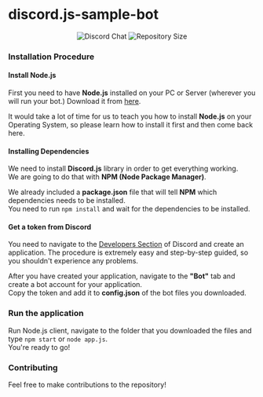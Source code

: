 # discord.js-sample-bot
<div align="center">
  <p>
<img src="https://img.shields.io/discord/478157155279699971.svg?color=7289DA&label=Discord%20Chat&logo=Discord&logoColor=7289DA&style=plastic" alt="Discord Chat">
<img src="https://img.shields.io/github/repo-size/NeotiDev/discord.js-sample-bot.svg?color=7289DA&label=Repository%20Size&logo=GitHub&style=plastic" alt="Repository Size">
  </p>
</div>

### Installation Procedure
#### Install Node.js
First you need to have **Node.js** installed on your PC or Server (wherever you will run your bot.) Download it from [here](https://nodejs.org/en/).  

It would take a lot of time for us to teach you how to install **Node.js** on your Operating System, so please learn how to install it first and then come back here.

#### Installing Dependencies
We need to install **Discord.js** library in order to get everything working.  
We are going to do that with **NPM (Node Package Manager)**.  

We already included a **package.json** file that will tell **NPM** which dependencies needs to be installed.  
You need to run ```npm install``` and wait for the dependencies to be installed.

#### Get a token from Discord
You need to navigate to the [Developers Section](https://discordapp.com/developers) of Discord and create an application. The procedure is extremely easy and step-by-step guided, so you shouldn't experience any problems.  

After you have created your application, navigate to the **"Bot"** tab and create a bot account for your application.  
Copy the token and add it to **config.json** of the bot files you downloaded.

### Run the application
Run Node.js client, navigate to the folder that you downloaded the files and type `npm start` or `node app.js`.  
You're ready to go!  

### Contributing
Feel free to make contributions to the repository!
